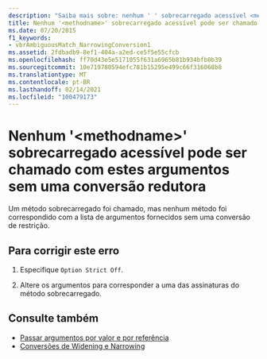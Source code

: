 ```yaml
---
description: "Saiba mais sobre: nenhum ' ' sobrecarregado acessível <methodname> pode ser chamado com esses argumentos sem uma conversão de restrição"
title: Nenhum '<methodname>' sobrecarregado acessível pode ser chamado com estes argumentos sem uma conversão redutora
ms.date: 07/20/2015
f1_keywords:
- vbrAmbiguousMatch_NarrowingConversion1
ms.assetid: 2fdbadb9-8ef1-404a-a2ed-ce5f5e55cfcb
ms.openlocfilehash: ff70d43e5e5171055f631a6965b81b934bfb0b39
ms.sourcegitcommit: 10e719780594efc781b15295e499c66f316068b8
ms.translationtype: MT
ms.contentlocale: pt-BR
ms.lasthandoff: 02/14/2021
ms.locfileid: "100479173"
---
```

# <a name="no-accessible-overloaded-methodname-can-be-called-with-these-arguments-without-a-narrowing-conversion"></a>Nenhum '\<methodname>' sobrecarregado acessível pode ser chamado com estes argumentos sem uma conversão redutora

Um método sobrecarregado foi chamado, mas nenhum método foi correspondido com a lista de argumentos fornecidos sem uma conversão de restrição.  
  
## <a name="to-correct-this-error"></a>Para corrigir este erro  
  
1. Especifique `Option Strict Off`.  
  
2. Altere os argumentos para corresponder a uma das assinaturas do método sobrecarregado.  
  
## <a name="see-also"></a>Consulte também

- [Passar argumentos por valor e por referência](../programming-guide/language-features/procedures/passing-arguments-by-value-and-by-reference.md)
- [Conversões de Widening e Narrowing](../programming-guide/language-features/data-types/widening-and-narrowing-conversions.md)
